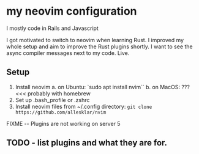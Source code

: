 # my neovim configuration

I mostly code in Rails and Javascript

I got motivated to switch to neovim when learning Rust. I improved my whole setup and aim to improve the Rust plugins shortly. I want to see the async compiler messages next to my code. Live.

## Setup

1. Install neovim
  a. on Ubuntu: `sudo apt install nvim``
  b. on MacOS: ??? <<< probably with homebrew
2. Set up .bash_profile or .zshrc
3. Install neovim files from ~/.config directory: `git clone https://github.com/allesklar/nvim`

FIXME -- Plugins are not working on server 5

## TODO - list plugins and what they are for.

